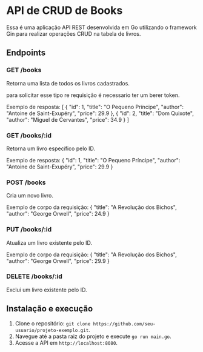 # API de CRUD de Books

Essa é uma aplicação API REST desenvolvida em Go utilizando o framework Gin para realizar operações CRUD na tabela de livros.

## Endpoints

### GET /books

Retorna uma lista de todos os livros cadastrados.

para solicitar esse tipo re requisição é necessario ter um berer token.

Exemplo de resposta:
[
{
"id": 1,
"title": "O Pequeno Príncipe",
"author": "Antoine de Saint-Exupéry",
"price": 29.9
},
{
"id": 2,
"title": "Dom Quixote",
"author": "Miguel de Cervantes",
"price": 34.9
}
]

### GET /books/:id

Retorna um livro específico pelo ID.

Exemplo de resposta:
{
"id": 1,
"title": "O Pequeno Príncipe",
"author": "Antoine de Saint-Exupéry",
"price": 29.9
}

### POST /books

Cria um novo livro.

Exemplo de corpo da requisição:
{
"title": "A Revolução dos Bichos",
"author": "George Orwell",
"price": 24.9
}

### PUT /books/:id

Atualiza um livro existente pelo ID.

Exemplo de corpo da requisição:
{
"title": "A Revolução dos Bichos",
"author": "George Orwell",
"price": 29.9
}

### DELETE /books/:id

Exclui um livro existente pelo ID.

## Instalação e execução

1. Clone o repositório: `git clone https://github.com/seu-usuario/projeto-exemplo.git`.
2. Navegue até a pasta raiz do projeto e execute `go run main.go`.
3. Acesse a API em `http://localhost:8080`.